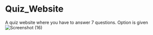 # Quiz_Website
A quiz website where you have to answer 7 questions.
Option is given
![Screenshot (16)](https://github.com/Harshit2012/Quiz_Website/assets/105143145/de257d5b-2120-4aee-8167-00a460792e53)
